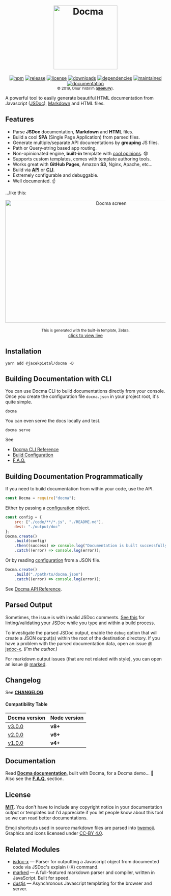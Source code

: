 <h1 align="center">
    <a href="https://onury.io/docma"><img width="200" height="200" src="https://raw.githubusercontent.com/Prozi/docma/master/docma-logo.png" alt="Docma" /></a>
</h1>

<p align="center">
    <a href="https://www.npmjs.com/package/@jacekpietal/docma"><img src="http://img.shields.io/npm/v/docma.svg?style=flat-square" alt="npm" /></a>
    <a href="https://github.com/Prozi/docma"><img src="https://img.shields.io/github/release/Prozi/docma.svg?style=flat-square" alt="release" /></a>
    <a href="https://github.com/Prozi/docma/blob/master/LICENSE"><img src="http://img.shields.io/npm/l/@jacekpietal/docma.svg?style=flat-square" alt="license" /></a>
    <a href="https://www.npmjs.com/package/docma"><img src="https://img.shields.io/npm/dt/docma.svg?style=flat-square" alt="downloads" /></a>
    <a href="https://david-dm.org/Prozi/docma"><img src="https://david-dm.org/Prozi/docma.svg?style=flat-square" alt="dependencies" /></a>
    <a href="https://github.com/Prozi/docma/graphs/commit-activity"><img src="https://img.shields.io/maintenance/yes/2020.svg?style=flat-square" alt="maintained" /></a>
    <a href="https://onury.io/docma"><img src="https://img.shields.io/badge/docs%20by-docma-c27cf4.svg?docs%20by=docma&style=flat-square" alt="documentation" /></a>
    <br />
    <sub>© 2019, Onur Yıldırım (<b><a href="https://github.com/onury">@onury</a></b>).</sub>
</p>

A powerful tool to easily generate beautiful HTML documentation from Javascript ([JSDoc][jsdoc]), [Markdown][markdown] and HTML files.

## Features

-   Parse **JSDoc** documentation, **Markdown** and **HTML** files.
-   Build a cool **SPA** (Single Page Application) from parsed files.
-   Generate multiple/separate API documentations by **grouping** JS files.
-   Path or Query-string based app routing.
-   Non-opinionated engine, **built-in** template with [cool opinions][zebra]. :sunglasses:
-   Supports custom templates, comes with template authoring tools.
-   Works great with **GitHub Pages**, Amazon **S3**, Nginx, Apache, etc...
-   Build via [**API**][docma-api] or [**CLI**][docma-cli].
-   Extremely configurable and debuggable.
-   Well documented. :point_up:

...like this:

<p align="center">
    <a href="https://onury.io/docma"><img width="650" height="385" src="https://raw.github.com/onury/docma/master/docma-screen.gif" alt="Docma screen" /></a>
    <br />
    <br />
    <sub>This is generated with the built-in template, Zebra.</sub><br />
    <a href="https://onury.io/docma">click to view live</a>
</p>

## Installation

```console
yarn add @jacekpietal/docma -D
```

## Building Documentation with CLI

You can use Docma CLI to build documentations directly from your console.
Once you create the configuration file `docma.json` in your project root, it's quite simple.

```console
docma
```

You can even serve the docs locally and test.

```console
docma serve
```

See

-   [Docma CLI Reference][docma-cli]
-   [Build Configuration][docma-config]
-   [F.A.Q.][docma-faq]

## Building Documentation Programmatically

If you need to build documentation from within your code, use the API.

```js
const Docma = require("docma");
```

Either by passing a [configuration][docma-config] object.

```js
const config = {
    src: ["./code/**/*.js", "./README.md"],
    dest: "./output/doc"
};
Docma.create()
    .build(config)
    .then((success) => console.log("Documentation is built successfully."))
    .catch((error) => console.log(error));
```

Or by reading [configuration][docma-config] from a JSON file.

```js
Docma.create()
    .build("./path/to/docma.json")
    .catch((error) => console.log(error));
```

See [Docma API Reference][docma-api].

## Parsed Output

Sometimes, the issue is with invalid JSDoc comments. [See this](https://github.com/onury/docma/issues/55#issuecomment-437599192) for linting/validating your JSDoc while you type and within a build process.

To investigate the parsed JSDoc output, enable the `debug` option that will create a JSON output(s) within the root of the destination directory. If you have a problem with the parsed documentation data, open an issue @ [jsdoc-x][jsdoc-x]. _(I'm the author.)_

For markdown output issues (that are not related with style), you can open an issue @ [marked][marked].

## Changelog

See [**CHANGELOG**][changelog].

#### Compatibility Table

| Docma version                                                                    | Node version |
| -------------------------------------------------------------------------------- | ------------ |
| [v3.0.0](https://github.com/onury/docma/blob/master/CHANGELOG.md#300-2018-11-18) | **v8+**      |
| [v2.0.0](https://github.com/onury/docma/blob/master/CHANGELOG.md#200-2018-04-12) | **v6+**      |
| [v1.0.0](https://github.com/onury/docma/blob/master/CHANGELOG.md#100-2016-06-11) | **v4+**      |

## Documentation

Read [**Docma documentation**][docma-docs], built with Docma, for a Docma demo... :eyes:  
Also see the [**F.A.Q.**][docma-faq] section.

## License

[**MIT**][license]. You don't have to include any copyright notice in your documentation output or templates but I'd appreciate if you let people know about this tool so we can read better documentations.

Emoji shortcuts used in source markdown files are parsed into [twemoji][twemoji]. Graphics and icons licensed under [CC-BY 4.0][cc-by-4].

## Related Modules

-   [jsdoc-x][jsdoc-x] — Parser for outputting a Javascript object from documented code via JSDoc's explain (-X) command.
-   [marked][marked] — A full-featured markdown parser and compiler, written in JavaScript. Built for speed.
-   [dustjs][dustjs-github] — Asynchronous Javascript templating for the browser and server.

[license]: https://github.com/onury/docma/blob/master/LICENSE
[changelog]: https://github.com/onury/docma/blob/master/CHANGELOG.md
[screenshot]: https://raw.github.com/onury/docma/master/docma-screen.jpg
[screen-gif]: https://raw.github.com/onury/docma/master/docma-screen.gif
[docma-docs]: https://onury.io/docma
[docma-api]: https://onury.io/docma/api
[docma-cli]: https://onury.io/docma/cli
[docma-config]: https://onury.io/docma/api/#Docma~BuildConfiguration
[docma-faq]: https://onury.io/docma/faq
[zebra]: https://onury.io/docma/templates/zebra
[jsdoc]: http://usejsdoc.org
[jsdoc-x]: https://github.com/onury/jsdoc-x
[marked]: https://github.com/chjj/marked
[markdown]: https://daringfireball.net/projects/markdown
[dustjs]: http://www.dustjs.com
[dustjs-github]: https://github.com/linkedin/dustjs
[twemoji]: https://github.com/twitter/twemoji
[cc-by-4]: https://creativecommons.org/licenses/by/4.0
